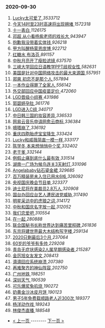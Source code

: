 ### 2020-09-30 
1. [ Lucky太可爱了 ](https://s.weibo.com/weibo?q=%23Lucky%E5%A4%AA%E5%8F%AF%E7%88%B1%E4%BA%86%23&Refer=top) *3533712*
1. [ 今天14时至23时高速将出现拥堵 ](https://s.weibo.com/weibo?q=%23%E4%BB%8A%E5%A4%A914%E6%97%B6%E8%87%B323%E6%97%B6%E9%AB%98%E9%80%9F%E5%B0%86%E5%87%BA%E7%8E%B0%E6%8B%A5%E5%A0%B5%23&Refer=top) *1572318*
1. [ 十一表白 ](https://s.weibo.com/weibo?q=%23%E5%8D%81%E4%B8%80%E8%A1%A8%E7%99%BD%23&topic_ad=1&Refer=top) *1126175*
1. [ 邓超 从小看杨紫老师的戏长大 ](https://s.weibo.com/weibo?q=%E9%82%93%E8%B6%85%20%E4%BB%8E%E5%B0%8F%E7%9C%8B%E6%9D%A8%E7%B4%AB%E8%80%81%E5%B8%88%E7%9A%84%E6%88%8F%E9%95%BF%E5%A4%A7&Refer=top) *943947*
1. [ 抱歉我没带着实体钱 ](https://s.weibo.com/weibo?q=%23%E6%8A%B1%E6%AD%89%E6%88%91%E6%B2%A1%E5%B8%A6%E7%9D%80%E5%AE%9E%E4%BD%93%E9%92%B1%23&Refer=top) *926218*
1. [ 甲方叫醒杨蒙恩庞博 ](https://s.weibo.com/weibo?q=%23%E7%94%B2%E6%96%B9%E5%8F%AB%E9%86%92%E6%9D%A8%E8%92%99%E6%81%A9%E5%BA%9E%E5%8D%9A%23&topic_ad=1&Refer=top) *922712*
1. [ 红糖水 布洛芬 ](https://s.weibo.com/weibo?q=%E7%BA%A2%E7%B3%96%E6%B0%B4%20%E5%B8%83%E6%B4%9B%E8%8A%AC&Refer=top) *891157*
1. [ 中秋月亮开了瘦脸滤镜 ](https://s.weibo.com/weibo?q=%23%E4%B8%AD%E7%A7%8B%E6%9C%88%E4%BA%AE%E5%BC%80%E4%BA%86%E7%98%A6%E8%84%B8%E6%BB%A4%E9%95%9C%23&Refer=top) *637570*
1. [ 三峡大学回应日语教学PPT歧视女性 ](https://s.weibo.com/weibo?q=%23%E4%B8%89%E5%B3%A1%E5%A4%A7%E5%AD%A6%E5%9B%9E%E5%BA%94%E6%97%A5%E8%AF%AD%E6%95%99%E5%AD%A6PPT%E6%AD%A7%E8%A7%86%E5%A5%B3%E6%80%A7%23&Refer=top) *582631*
1. [ 美国是针对中国网络攻击的最大来源国 ](https://s.weibo.com/weibo?q=%23%E7%BE%8E%E5%9B%BD%E6%98%AF%E9%92%88%E5%AF%B9%E4%B8%AD%E5%9B%BD%E7%BD%91%E7%BB%9C%E6%94%BB%E5%87%BB%E7%9A%84%E6%9C%80%E5%A4%A7%E6%9D%A5%E6%BA%90%E5%9B%BD%23&Refer=top) *557951*
1. [ 郑爽 初恋不是那个人 ](https://s.weibo.com/weibo?q=%E9%83%91%E7%88%BD%20%E5%88%9D%E6%81%8B%E4%B8%8D%E6%98%AF%E9%82%A3%E4%B8%AA%E4%BA%BA&Refer=top) *557894*
1. [ 一本作业得罪了全家人 ](https://s.weibo.com/weibo?q=%23%E4%B8%80%E6%9C%AC%E4%BD%9C%E4%B8%9A%E5%BE%97%E7%BD%AA%E4%BA%86%E5%85%A8%E5%AE%B6%E4%BA%BA%23&Refer=top) *556142*
1. [ 外交部回应中国疫苗定价 ](https://s.weibo.com/weibo?q=%23%E5%A4%96%E4%BA%A4%E9%83%A8%E5%9B%9E%E5%BA%94%E4%B8%AD%E5%9B%BD%E7%96%AB%E8%8B%97%E5%AE%9A%E4%BB%B7%23&Refer=top) *472060*
1. [ LGD晋级小组赛 ](https://s.weibo.com/weibo?q=%23LGD%E6%99%8B%E7%BA%A7%E5%B0%8F%E7%BB%84%E8%B5%9B%23&Refer=top) *431986*
1. [ 郭碧婷孕肚 ](https://s.weibo.com/weibo?q=%23%E9%83%AD%E7%A2%A7%E5%A9%B7%E5%AD%95%E8%82%9A%23&Refer=top) *361776*
1. [ LGD进入C组 ](https://s.weibo.com/weibo?q=%23LGD%E8%BF%9B%E5%85%A5C%E7%BB%84%23&Refer=top) *340717*
1. [ 中日韩三国的妆容差异 ](https://s.weibo.com/weibo?q=%23%E4%B8%AD%E6%97%A5%E9%9F%A9%E4%B8%89%E5%9B%BD%E7%9A%84%E5%A6%86%E5%AE%B9%E5%B7%AE%E5%BC%82%23&Refer=top) *336533*
1. [ 网易云音乐申请网愈云商标 ](https://s.weibo.com/weibo?q=%23%E7%BD%91%E6%98%93%E4%BA%91%E9%9F%B3%E4%B9%90%E7%94%B3%E8%AF%B7%E7%BD%91%E6%84%88%E4%BA%91%E5%95%86%E6%A0%87%23&Refer=top) *336384*
1. [ 嘀嗒崩了 ](https://s.weibo.com/weibo?q=%E5%98%80%E5%97%92%E5%B4%A9%E4%BA%86&Refer=top) *336192*
1. [ 重庆四胞胎虎宝宝降生 ](https://s.weibo.com/weibo?q=%23%E9%87%8D%E5%BA%86%E5%9B%9B%E8%83%9E%E8%83%8E%E8%99%8E%E5%AE%9D%E5%AE%9D%E9%99%8D%E7%94%9F%23&Refer=top) *333424*
1. [ Lucky和戚薇简直一模一样 ](https://s.weibo.com/weibo?q=Lucky%E5%92%8C%E6%88%9A%E8%96%87%E7%AE%80%E7%9B%B4%E4%B8%80%E6%A8%A1%E4%B8%80%E6%A0%B7&Refer=top) *333177*
1. [ 陈学冬 本来想悄悄中个奖 ](https://s.weibo.com/weibo?q=%23%E9%99%88%E5%AD%A6%E5%86%AC%20%E6%9C%AC%E6%9D%A5%E6%83%B3%E6%82%84%E6%82%84%E4%B8%AD%E4%B8%AA%E5%A5%96%23&Refer=top) *332402*
1. [ 老干爹 ](https://s.weibo.com/weibo?q=%E8%80%81%E5%B9%B2%E7%88%B9&Refer=top) *332144*
1. [ 例假止痛到底什么最有效 ](https://s.weibo.com/weibo?q=%23%E4%BE%8B%E5%81%87%E6%AD%A2%E7%97%9B%E5%88%B0%E5%BA%95%E4%BB%80%E4%B9%88%E6%9C%80%E6%9C%89%E6%95%88%23&Refer=top) *331514*
1. [ 湖南一广场为候鸟连关3天射灯 ](https://s.weibo.com/weibo?q=%23%E6%B9%96%E5%8D%97%E4%B8%80%E5%B9%BF%E5%9C%BA%E4%B8%BA%E5%80%99%E9%B8%9F%E8%BF%9E%E5%85%B33%E5%A4%A9%E5%B0%84%E7%81%AF%23&Refer=top) *331096*
1. [ Angelababy钻石鎏金裙 ](https://s.weibo.com/weibo?q=%23Angelababy%E9%92%BB%E7%9F%B3%E9%8E%8F%E9%87%91%E8%A3%99%23&Refer=top) *329685*
1. [ 百万精装房未入住已用水6吨 ](https://s.weibo.com/weibo?q=%23%E7%99%BE%E4%B8%87%E7%B2%BE%E8%A3%85%E6%88%BF%E6%9C%AA%E5%85%A5%E4%BD%8F%E5%B7%B2%E7%94%A8%E6%B0%B46%E5%90%A8%23&Refer=top) *326092*
1. [ 央视国庆晚会节目单 ](https://s.weibo.com/weibo?q=%23%E5%A4%AE%E8%A7%86%E5%9B%BD%E5%BA%86%E6%99%9A%E4%BC%9A%E8%8A%82%E7%9B%AE%E5%8D%95%23&Refer=top) *323377*
1. [ 迪士尼将在美裁员2.8万人 ](https://s.weibo.com/weibo?q=%E8%BF%AA%E5%A3%AB%E5%B0%BC%E5%B0%86%E5%9C%A8%E7%BE%8E%E8%A3%81%E5%91%982.8%E4%B8%87%E4%BA%BA&Refer=top) *320908*
1. [ 国台办回应台艺人遭民进党威胁 ](https://s.weibo.com/weibo?q=%23%E5%9B%BD%E5%8F%B0%E5%8A%9E%E5%9B%9E%E5%BA%94%E5%8F%B0%E8%89%BA%E4%BA%BA%E9%81%AD%E6%B0%91%E8%BF%9B%E5%85%9A%E5%A8%81%E8%83%81%23&Refer=top) *317490*
1. [ 明星采访中的虎狼之词 ](https://s.weibo.com/weibo?q=%23%E6%98%8E%E6%98%9F%E9%87%87%E8%AE%BF%E4%B8%AD%E7%9A%84%E8%99%8E%E7%8B%BC%E4%B9%8B%E8%AF%8D%23&Refer=top) *314172*
1. [ 中秋和国庆名字放一起 ](https://s.weibo.com/weibo?q=%23%E4%B8%AD%E7%A7%8B%E5%92%8C%E5%9B%BD%E5%BA%86%E5%90%8D%E5%AD%97%E6%94%BE%E4%B8%80%E8%B5%B7%23&Refer=top) *312052*
1. [ 我们恋爱吧 ](https://s.weibo.com/weibo?q=%E6%88%91%E4%BB%AC%E6%81%8B%E7%88%B1%E5%90%A7&Refer=top) *310554*
1. [ 在一起 ](https://s.weibo.com/weibo?q=%E5%9C%A8%E4%B8%80%E8%B5%B7&Refer=top) *280888*
1. [ 联合国秘书长称世界达到痛苦里程碑 ](https://s.weibo.com/weibo?q=%23%E8%81%94%E5%90%88%E5%9B%BD%E7%A7%98%E4%B9%A6%E9%95%BF%E7%A7%B0%E4%B8%96%E7%95%8C%E8%BE%BE%E5%88%B0%E7%97%9B%E8%8B%A6%E9%87%8C%E7%A8%8B%E7%A2%91%23&Refer=top) *261836*
1. [ 东京将建世界最大木结构写字楼 ](https://s.weibo.com/weibo?q=%23%E4%B8%9C%E4%BA%AC%E5%B0%86%E5%BB%BA%E4%B8%96%E7%95%8C%E6%9C%80%E5%A4%A7%E6%9C%A8%E7%BB%93%E6%9E%84%E5%86%99%E5%AD%97%E6%A5%BC%23&Refer=top) *259134*
1. [ 2020只剩最后3个月 ](https://s.weibo.com/weibo?q=%232020%E5%8F%AA%E5%89%A9%E6%9C%80%E5%90%8E3%E4%B8%AA%E6%9C%88%23&Refer=top) *237064*
1. [ 60岁的爷爷有多帅 ](https://s.weibo.com/weibo?q=%2360%E5%B2%81%E7%9A%84%E7%88%B7%E7%88%B7%E6%9C%89%E5%A4%9A%E5%B8%85%23&Refer=top) *229208*
1. [ 青岛无症状感染2人属早期感染者 ](https://s.weibo.com/weibo?q=%23%E9%9D%92%E5%B2%9B%E6%97%A0%E7%97%87%E7%8A%B6%E6%84%9F%E6%9F%932%E4%BA%BA%E5%B1%9E%E6%97%A9%E6%9C%9F%E6%84%9F%E6%9F%93%E8%80%85%23&Refer=top) *215287*
1. [ 金厉旭女友发文 ](https://s.weibo.com/weibo?q=%23%E9%87%91%E5%8E%89%E6%97%AD%E5%A5%B3%E5%8F%8B%E5%8F%91%E6%96%87%23&Refer=top) *208413*
1. [ 滴滴回应系统崩溃 ](https://s.weibo.com/weibo?q=%23%E6%BB%B4%E6%BB%B4%E5%9B%9E%E5%BA%94%E7%B3%BB%E7%BB%9F%E5%B4%A9%E6%BA%83%23&Refer=top) *207380*
1. [ 再难聚齐的神仙阵容 ](https://s.weibo.com/weibo?q=%23%E5%86%8D%E9%9A%BE%E8%81%9A%E9%BD%90%E7%9A%84%E7%A5%9E%E4%BB%99%E9%98%B5%E5%AE%B9%23&Refer=top) *202750*
1. [ 广州地铁 ](https://s.weibo.com/weibo?q=%E5%B9%BF%E5%B7%9E%E5%9C%B0%E9%93%81&Refer=top) *198251*
1. [ 深圳天气 ](https://s.weibo.com/weibo?q=%E6%B7%B1%E5%9C%B3%E5%A4%A9%E6%B0%94&Refer=top) *190539*
1. [ 可乐爆浆兔叽烧 ](https://s.weibo.com/weibo?q=%23%E5%8F%AF%E4%B9%90%E7%88%86%E6%B5%86%E5%85%94%E5%8F%BD%E7%83%A7%23&Refer=top) *190272*
1. [ 奶黄金沙冰皮月饼 ](https://s.weibo.com/weibo?q=%23%E5%A5%B6%E9%BB%84%E9%87%91%E6%B2%99%E5%86%B0%E7%9A%AE%E6%9C%88%E9%A5%BC%23&Refer=top) *190123*
1. [ 男子5年免费载顺路老人近300次 ](https://s.weibo.com/weibo?q=%23%E7%94%B7%E5%AD%905%E5%B9%B4%E5%85%8D%E8%B4%B9%E8%BD%BD%E9%A1%BA%E8%B7%AF%E8%80%81%E4%BA%BA%E8%BF%91300%E6%AC%A1%23&Refer=top) *189377*
1. [ 杨洋动作戏 ](https://s.weibo.com/weibo?q=%23%E6%9D%A8%E6%B4%8B%E5%8A%A8%E4%BD%9C%E6%88%8F%23&Refer=top) *189243*
1. [ 林俊杰直播 ](https://s.weibo.com/weibo?q=%E6%9E%97%E4%BF%8A%E6%9D%B0%E7%9B%B4%E6%92%AD&Refer=top) *188548* 

- [ < 上一页 ](https://github.com/able8/weibo-hot-record/blob/master/2020-09-29.md) -------- [ 下一页 > ](https://github.com/able8/weibo-hot-record/blob/master/2020-10-01.md)